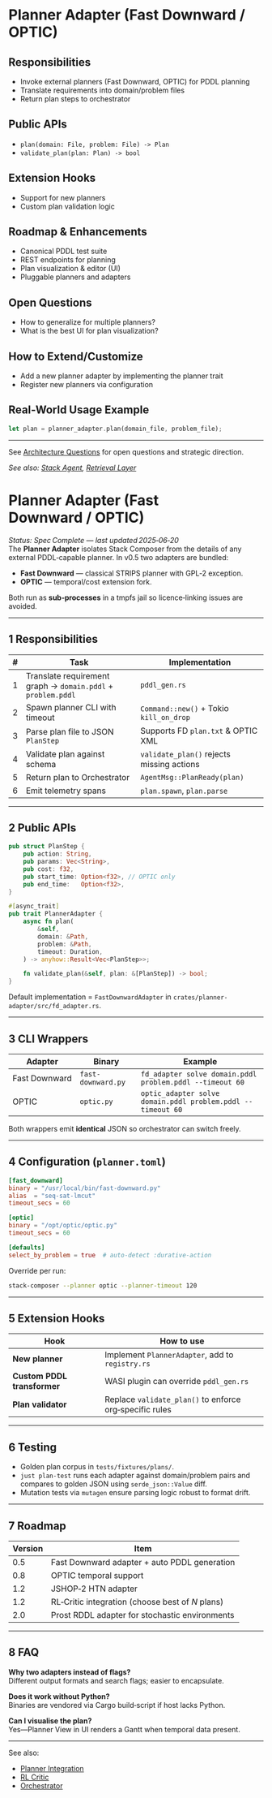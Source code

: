 # Planner Adapter (Fast Downward / OPTIC)

## Responsibilities

- Invoke external planners (Fast Downward, OPTIC) for PDDL planning
- Translate requirements into domain/problem files
- Return plan steps to orchestrator

## Public APIs

- `plan(domain: File, problem: File) -> Plan`
- `validate_plan(plan: Plan) -> bool`

## Extension Hooks

- Support for new planners
- Custom plan validation logic

## Roadmap & Enhancements

- Canonical PDDL test suite
- REST endpoints for planning
- Plan visualization & editor (UI)
- Pluggable planners and adapters

## Open Questions

- How to generalize for multiple planners?
- What is the best UI for plan visualization?

## How to Extend/Customize

- Add a new planner adapter by implementing the planner trait
- Register new planners via configuration

## Real-World Usage Example

```rust
let plan = planner_adapter.plan(domain_file, problem_file);
```

---

See [Architecture Questions](../architecture/architecture-questions.md) for open questions and strategic direction.

_See also: [Stack Agent](stack-agent.md), [Retrieval Layer](retrieval-layer.md)_

# Planner Adapter (Fast Downward / OPTIC)

_Status: Spec Complete — last updated 2025‑06‑20_  
The **Planner Adapter** isolates Stack Composer from the details of any
external PDDL‑capable planner. In v0.5 two adapters are bundled:

- **Fast Downward** — classical STRIPS planner with GPL‑2 exception.
- **OPTIC** — temporal/cost extension fork.

Both run as **sub‑processes** in a tmpfs jail so licence‑linking issues are
avoided.

---

## 1 Responsibilities

| #   | Task                                                         | Implementation                            |
| --- | ------------------------------------------------------------ | ----------------------------------------- |
| 1   | Translate requirement graph → `domain.pddl` + `problem.pddl` | `pddl_gen.rs`                             |
| 2   | Spawn planner CLI with timeout                               | `Command::new()` + Tokio `kill_on_drop`   |
| 3   | Parse plan file to JSON `PlanStep`                           | Supports FD `plan.txt` & OPTIC XML        |
| 4   | Validate plan against schema                                 | `validate_plan()` rejects missing actions |
| 5   | Return plan to Orchestrator                                  | `AgentMsg::PlanReady(plan)`               |
| 6   | Emit telemetry spans                                         | `plan.spawn`, `plan.parse`                |

---

## 2 Public APIs

```rust
pub struct PlanStep {
    pub action: String,
    pub params: Vec<String>,
    pub cost: f32,
    pub start_time: Option<f32>, // OPTIC only
    pub end_time:   Option<f32>,
}

#[async_trait]
pub trait PlannerAdapter {
    async fn plan(
        &self,
        domain: &Path,
        problem: &Path,
        timeout: Duration,
    ) -> anyhow::Result<Vec<PlanStep>>;

    fn validate_plan(&self, plan: &[PlanStep]) -> bool;
}
```

Default implementation = `FastDownwardAdapter` in
`crates/planner-adapter/src/fd_adapter.rs`.

---

## 3 CLI Wrappers

| Adapter       | Binary             | Example                                                     |
| ------------- | ------------------ | ----------------------------------------------------------- |
| Fast Downward | `fast-downward.py` | `fd_adapter solve domain.pddl problem.pddl --timeout 60`    |
| OPTIC         | `optic.py`         | `optic_adapter solve domain.pddl problem.pddl --timeout 60` |

Both wrappers emit **identical** JSON so orchestrator can switch freely.

---

## 4 Configuration (`planner.toml`)

```toml
[fast_downward]
binary = "/usr/local/bin/fast-downward.py"
alias  = "seq-sat-lmcut"
timeout_secs = 60

[optic]
binary = "/opt/optic/optic.py"
timeout_secs = 60

[defaults]
select_by_problem = true  # auto‑detect :durative‑action
```

Override per run:

```bash
stack-composer --planner optic --planner-timeout 120
```

---

## 5 Extension Hooks

| Hook                        | How to use                                              |
| --------------------------- | ------------------------------------------------------- |
| **New planner**             | Implement `PlannerAdapter`, add to `registry.rs`        |
| **Custom PDDL transformer** | WASI plugin can override `pddl_gen.rs`                  |
| **Plan validator**          | Replace `validate_plan()` to enforce org‑specific rules |

---

## 6 Testing

- Golden plan corpus in `tests/fixtures/plans/`.
- `just plan-test` runs each adapter against domain/problem pairs and compares
  to golden JSON using `serde_json::Value` diff.
- Mutation tests via `mutagen` ensure parsing logic robust to format drift.

---

## 7 Roadmap

| Version | Item                                             |
| ------- | ------------------------------------------------ |
| 0.5     | Fast Downward adapter + auto PDDL generation     |
| 0.8     | OPTIC temporal support                           |
| 1.2     | JSHOP‑2 HTN adapter                              |
| 1.2     | RL‑Critic integration (choose best of *N* plans) |
| 2.0     | Prost RDDL adapter for stochastic environments   |

---

## 8 FAQ

**Why two adapters instead of flags?**  
Different output formats and search flags; easier to encapsulate.

**Does it work without Python?**  
Binaries are vendored via Cargo build‑script if host lacks Python.

**Can I visualise the plan?**  
Yes—Planner View in UI renders a Gantt when temporal data present.

---

See also:

- [Planner Integration](../ai-sub-system-docs/planner-integration.md)
- [RL Critic](../ai-sub-system-docs/rl-critic.md)
- [Orchestrator](orchestrator.md)
